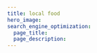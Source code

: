 ```yaml
---
title: local food
hero_image: 
search_engine_optimization:
  page_title:
  page_description:
---
```

